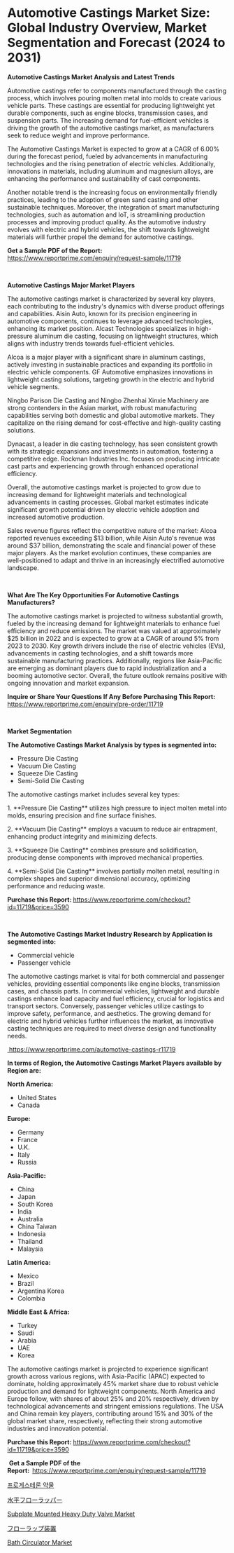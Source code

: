 <p><h1>Automotive Castings Market Size: Global Industry Overview, Market Segmentation and Forecast (2024 to 2031)</h1></p><p><strong>Automotive Castings Market Analysis and Latest Trends</strong></p>
<p><p>Automotive castings refer to components manufactured through the casting process, which involves pouring molten metal into molds to create various vehicle parts. These castings are essential for producing lightweight yet durable components, such as engine blocks, transmission cases, and suspension parts. The increasing demand for fuel-efficient vehicles is driving the growth of the automotive castings market, as manufacturers seek to reduce weight and improve performance.</p><p>The Automotive Castings Market is expected to grow at a CAGR of 6.00% during the forecast period, fueled by advancements in manufacturing technologies and the rising penetration of electric vehicles. Additionally, innovations in materials, including aluminum and magnesium alloys, are enhancing the performance and sustainability of cast components. </p><p>Another notable trend is the increasing focus on environmentally friendly practices, leading to the adoption of green sand casting and other sustainable techniques. Moreover, the integration of smart manufacturing technologies, such as automation and IoT, is streamlining production processes and improving product quality. As the automotive industry evolves with electric and hybrid vehicles, the shift towards lightweight materials will further propel the demand for automotive castings.</p></p>
<p><strong>Get a Sample PDF of the Report:&nbsp;</strong> <a href="https://www.reportprime.com/enquiry/request-sample/11719">https://www.reportprime.com/enquiry/request-sample/11719</a></p>
<p>&nbsp;</p>
<p><strong>Automotive Castings Major Market Players</strong></p>
<p><p>The automotive castings market is characterized by several key players, each contributing to the industry's dynamics with diverse product offerings and capabilities. Aisin Auto, known for its precision engineering in automotive components, continues to leverage advanced technologies, enhancing its market position. Alcast Technologies specializes in high-pressure aluminum die casting, focusing on lightweight structures, which aligns with industry trends towards fuel-efficient vehicles.</p><p>Alcoa is a major player with a significant share in aluminum castings, actively investing in sustainable practices and expanding its portfolio in electric vehicle components. GF Automotive emphasizes innovations in lightweight casting solutions, targeting growth in the electric and hybrid vehicle segments.</p><p>Ningbo Parison Die Casting and Ningbo Zhenhai Xinxie Machinery are strong contenders in the Asian market, with robust manufacturing capabilities serving both domestic and global automotive markets. They capitalize on the rising demand for cost-effective and high-quality casting solutions.</p><p>Dynacast, a leader in die casting technology, has seen consistent growth with its strategic expansions and investments in automation, fostering a competitive edge. Rockman Industries Inc. focuses on producing intricate cast parts and experiencing growth through enhanced operational efficiency.</p><p>Overall, the automotive castings market is projected to grow due to increasing demand for lightweight materials and technological advancements in casting processes. Global market estimates indicate significant growth potential driven by electric vehicle adoption and increased automotive production.</p><p>Sales revenue figures reflect the competitive nature of the market: Alcoa reported revenues exceeding $13 billion, while Aisin Auto's revenue was around $37 billion, demonstrating the scale and financial power of these major players. As the market evolution continues, these companies are well-positioned to adapt and thrive in an increasingly electrified automotive landscape.</p></p>
<p>&nbsp;</p>
<p><strong>What Are The Key Opportunities For Automotive Castings Manufacturers?</strong></p>
<p><p>The automotive castings market is projected to witness substantial growth, fueled by the increasing demand for lightweight materials to enhance fuel efficiency and reduce emissions. The market was valued at approximately $25 billion in 2022 and is expected to grow at a CAGR of around 5% from 2023 to 2030. Key growth drivers include the rise of electric vehicles (EVs), advancements in casting technologies, and a shift towards more sustainable manufacturing practices. Additionally, regions like Asia-Pacific are emerging as dominant players due to rapid industrialization and a booming automotive sector. Overall, the future outlook remains positive with ongoing innovation and market expansion.</p></p>
<p><strong>Inquire or Share Your Questions If Any Before Purchasing This Report:</strong> <a href="https://www.reportprime.com/enquiry/pre-order/11719">https://www.reportprime.com/enquiry/pre-order/11719</a></p>
<p>&nbsp;</p>
<p><strong>Market Segmentation</strong></p>
<p><strong>The Automotive Castings Market Analysis by types is segmented into:</strong></p>
<p><ul><li>Pressure Die Casting</li><li>Vacuum Die Casting</li><li>Squeeze Die Casting</li><li>Semi-Solid Die Casting</li></ul></p>
<p><p>The automotive castings market includes several key types: </p><p>1. **Pressure Die Casting** utilizes high pressure to inject molten metal into molds, ensuring precision and fine surface finishes.</p><p>2. **Vacuum Die Casting** employs a vacuum to reduce air entrapment, enhancing product integrity and minimizing defects.</p><p>3. **Squeeze Die Casting** combines pressure and solidification, producing dense components with improved mechanical properties.</p><p>4. **Semi-Solid Die Casting** involves partially molten metal, resulting in complex shapes and superior dimensional accuracy, optimizing performance and reducing waste.</p></p>
<p><strong>Purchase this Report:&nbsp;</strong><a href="https://www.reportprime.com/checkout?id=11719&price=3590">https://www.reportprime.com/checkout?id=11719&price=3590</a></p>
<p>&nbsp;</p>
<p><strong>The Automotive Castings Market Industry Research by Application is segmented into:</strong></p>
<p><ul><li>Commercial vehicle</li><li>Passenger vehicle</li></ul></p>
<p><p>The automotive castings market is vital for both commercial and passenger vehicles, providing essential components like engine blocks, transmission cases, and chassis parts. In commercial vehicles, lightweight and durable castings enhance load capacity and fuel efficiency, crucial for logistics and transport sectors. Conversely, passenger vehicles utilize castings to improve safety, performance, and aesthetics. The growing demand for electric and hybrid vehicles further influences the market, as innovative casting techniques are required to meet diverse design and functionality needs.</p></p>
<p><a href="https://www.reportprime.com/automotive-castings-r11719">&nbsp;https://www.reportprime.com/automotive-castings-r11719</a></p>
<p><strong>In terms of Region, the Automotive Castings Market Players available by Region are:</strong></p>
<p>
    <p> <strong> North America: </strong>
        <ul>
            <li>United States</li>
            <li>Canada</li>
        </ul>
        </p> 
    <p> <strong> Europe: </strong>
        <ul>
            <li>Germany</li>
            <li>France</li>
            <li>U.K.</li>
            <li>Italy</li>
            <li>Russia</li>
        </ul>
        </p> 
    <p> <strong> Asia-Pacific: </strong>
        <ul>
            <li>China</li>
            <li>Japan</li>
            <li>South Korea</li>
            <li>India</li>
            <li>Australia</li>
            <li>China Taiwan</li>
            <li>Indonesia</li>
            <li>Thailand</li>
            <li>Malaysia</li>
        </ul>
        </p> 
    <p> <strong> Latin America: </strong>
        <ul>
            <li>Mexico</li>
            <li>Brazil</li>
            <li>Argentina Korea</li>
            <li>Colombia</li>
        </ul>
        </p> 
    <p> <strong> Middle East & Africa: </strong>
        <ul>
            <li>Turkey</li>
            <li>Saudi</li>
            <li>Arabia</li>
            <li>UAE</li>
            <li>Korea</li>
        </ul>
    </p>
    </p>
<p><p>The automotive castings market is projected to experience significant growth across various regions, with Asia-Pacific (APAC) expected to dominate, holding approximately 45% market share due to robust vehicle production and demand for lightweight components. North America and Europe follow, with shares of about 25% and 20% respectively, driven by technological advancements and stringent emissions regulations. The USA and China remain key players, contributing around 15% and 30% of the global market share, respectively, reflecting their strong automotive industries and innovation potential.</p></p>
<p><strong>Purchase this Report: </strong><a href="https://www.reportprime.com/checkout?id=11719&price=3590">https://www.reportprime.com/checkout?id=11719&price=3590</a></p>
<p>&nbsp;<strong>Get a Sample PDF of the Report:&nbsp;&nbsp;</strong><a href="https://www.reportprime.com/enquiry/request-sample/11719">https://www.reportprime.com/enquiry/request-sample/11719</a></p>
<p><strong></strong></p>
<p><p><a href="https://medium.com/@williambatz03/%ED%94%84%EB%A1%9C%EA%B2%8C%EC%8A%A4%ED%85%8C%EB%A1%A0-%EC%95%BD%EB%AC%BC-%EC%8B%9C%EC%9E%A5-2024-2031-%EC%82%B0%EC%97%85-%ED%86%B5%EC%B0%B0%EB%A0%A5-%EB%B0%8F-%ED%88%AC%EC%9E%90-%EA%B8%B0%ED%9A%8C-921d06d7ad73">프로게스테론 약물</a></p><p><a href="https://medium.com/@devanrutherford2002/%E3%82%B0%E3%83%AD%E3%83%BC%E3%83%90%E3%83%AB%E3%81%AA%E6%B0%B4%E5%B9%B3%E3%83%95%E3%83%AD%E3%83%BC%E3%83%AC%E3%83%83%E3%83%91%E3%83%BC%E5%B8%82%E5%A0%B4%E3%81%AE%E6%A9%9F%E4%BC%9A%E3%81%A8%E5%B8%82%E5%A0%B4%E3%81%AE%E8%AA%B2%E9%A1%8C-2024%E5%B9%B4-2031%E5%B9%B4-2cf9c0f6fda8">水平フローラッパー</a></p><p><a href="https://issuu.com/reportprime-2/docs/subplate-mounted-heavy-duty-valve-m_e15c015319f3ac">Subplate Mounted Heavy Duty Valve Market</a></p><p><a href="https://medium.com/@devanrutherford2002/%E3%83%95%E3%83%AD%E3%82%A6%E3%83%A9%E3%83%83%E3%83%97%E6%A9%9F%E5%99%A8%E5%B8%82%E5%A0%B4-2024%E5%B9%B4%E3%81%8B%E3%82%892031%E5%B9%B4%E3%81%BE%E3%81%A7%E3%81%AE%E3%82%B0%E3%83%AD%E3%83%BC%E3%83%90%E3%83%AB%E3%81%8A%E3%82%88%E3%81%B3%E5%9C%B0%E5%9F%9F%E5%88%86%E6%9E%90-712693fb11b1">フローラップ装置</a></p><p><a href="https://medium.com/@kirstencharrison82024/bath-circulator-market-size-by-type-oil-bath-circulator-water-bath-circulator-by-product-37d51a99d06b">Bath Circulator Market</a></p></p>